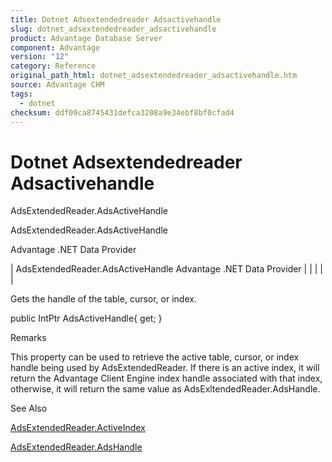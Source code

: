 ```yaml
---
title: Dotnet Adsextendedreader Adsactivehandle
slug: dotnet_adsextendedreader_adsactivehandle
product: Advantage Database Server
component: Advantage
version: "12"
category: Reference
original_path_html: dotnet_adsextendedreader_adsactivehandle.htm
source: Advantage CHM
tags:
  - dotnet
checksum: ddf09ca8745431defca3208a9e34ebf8bf0cfad4
---
```


# Dotnet Adsextendedreader Adsactivehandle

AdsExtendedReader.AdsActiveHandle

AdsExtendedReader.AdsActiveHandle

Advantage .NET Data Provider

| AdsExtendedReader.AdsActiveHandle  Advantage .NET Data Provider |  |  |  |  |

Gets the handle of the table, cursor, or index.

public IntPtr AdsActiveHandle{ get; }

Remarks

This property can be used to retrieve the active table, cursor, or index handle being used by AdsExtendedReader. If there is an active index, it will return the Advantage Client Engine index handle associated with that index, otherwise, it will return the same value as AdsExltendedReader.AdsHandle.

See Also

[AdsExtendedReader.ActiveIndex](dotnet_adsextendedreader_activeindex.md)

[AdsExtendedReader.AdsHandle](dotnet_adsextendedreader_adshandle.md)
